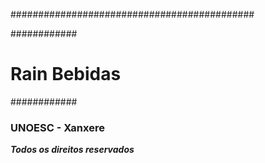 ############################################

############<h1>Rain Bebidas</h1>############

<h3>UNOESC - Xanxere</h3>

***Todos os direitos reservados***
